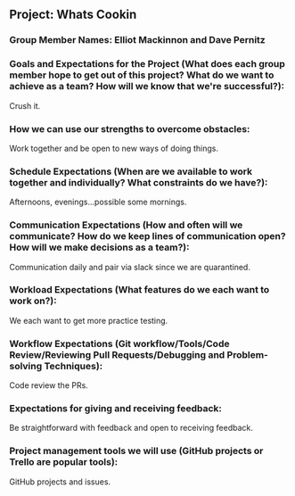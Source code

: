 
## Project: Whats Cookin

### Group Member Names: Elliot Mackinnon and Dave Pernitz

### Goals and Expectations for the Project (What does each group member hope to get out of this project? What do we want to achieve as a team? How will we know that we're successful?):
Crush it.

### How we can use our strengths to overcome obstacles:
Work together and be open to new ways of doing things.

### Schedule Expectations (When are we available to work together and individually? What constraints do we have?):
Afternoons, evenings...possible some mornings.

### Communication Expectations (How and often will we communicate? How do we keep lines of communication open? How will we make decisions as a team?):
Communication daily and pair via slack since we are quarantined.

### Workload Expectations (What features do we each want to work on?):
We each want to get more practice testing.

### Workflow Expectations (Git workflow/Tools/Code Review/Reviewing Pull Requests/Debugging and Problem-solving Techniques):
Code review the PRs.

### Expectations for giving and receiving feedback:
Be straightforward with feedback and open to receiving feedback.

### Project management tools we will use (GitHub projects or Trello are popular tools):
GitHub projects and issues.
